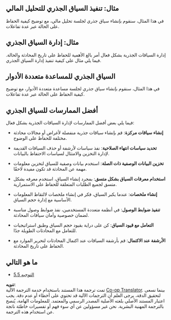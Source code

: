<!--
CO_OP_TRANSLATOR_METADATA:
{
  "original_hash": "8311f46a35cf608c9780f39b62c9dc3f",
  "translation_date": "2025-06-12T23:04:50+00:00",
  "source_file": "05-AdvancedTopics/mcp-root-contexts/README.md",
  "language_code": "ar"
}
-->
## مثال: تنفيذ السياق الجذري للتحليل المالي

في هذا المثال، سنقوم بإنشاء سياق جذري لجلسة تحليل مالي، مع توضيح كيفية الحفاظ على الحالة عبر عدة تفاعلات.

## مثال: إدارة السياق الجذري

إدارة السياقات الجذرية بشكل فعال أمر بالغ الأهمية للحفاظ على تاريخ المحادثة والحالة. فيما يلي مثال على كيفية تنفيذ إدارة السياق الجذري.

## السياق الجذري للمساعدة متعددة الأدوار

في هذا المثال، سنقوم بإنشاء سياق جذري لجلسة مساعدة متعددة الأدوار، مع توضيح كيفية الحفاظ على الحالة عبر عدة تفاعلات.

## أفضل الممارسات للسياق الجذري

فيما يلي بعض أفضل الممارسات لإدارة السياقات الجذرية بشكل فعال:

- **إنشاء سياقات مركزة**: قم بإنشاء سياقات جذرية منفصلة لأغراض أو مجالات محادثة مختلفة للحفاظ على الوضوح.

- **تحديد سياسات انتهاء الصلاحية**: نفذ سياسات لأرشفة أو حذف السياقات القديمة لإدارة التخزين والامتثال لسياسات الاحتفاظ بالبيانات.

- **تخزين البيانات الوصفية ذات الصلة**: استخدم بيانات وصفية للسياق لتخزين معلومات مهمة عن المحادثة قد تكون مفيدة لاحقًا.

- **استخدام معرفات السياق بشكل متسق**: بمجرد إنشاء السياق، استخدم معرفه بشكل متسق لجميع الطلبات المتعلقة للحفاظ على الاستمرارية.

- **إنشاء ملخصات**: عندما يكبر السياق، فكر في إنشاء ملخصات لالتقاط المعلومات الأساسية مع إدارة حجم السياق.

- **تنفيذ ضوابط الوصول**: في أنظمة متعددة المستخدمين، نفذ ضوابط وصول مناسبة لضمان خصوصية وأمان سياقات المحادثة.

- **التعامل مع قيود السياق**: كن على دراية بقيود حجم السياق وطبق استراتيجيات للتعامل مع المحادثات الطويلة جدًا.

- **الأرشفة عند الاكتمال**: قم بأرشفة السياقات عند اكتمال المحادثات لتحرير الموارد مع الحفاظ على تاريخ المحادثة.

## ما هو التالي

- [5.5 التوجيه](../mcp-routing/README.md)

**تنويه**:  
تمت ترجمة هذا المستند باستخدام خدمة الترجمة الآلية [Co-op Translator](https://github.com/Azure/co-op-translator). بينما نسعى لتحقيق الدقة، يرجى العلم أن الترجمات الآلية قد تحتوي على أخطاء أو عدم دقة. يجب اعتبار المستند الأصلي بلغته الأصلية المصدر الرسمي والمعتمد. للمعلومات الهامة، يُنصح بالترجمة المهنية البشرية. نحن غير مسؤولين عن أي سوء فهم أو تفسيرات خاطئة ناتجة عن استخدام هذه الترجمة.